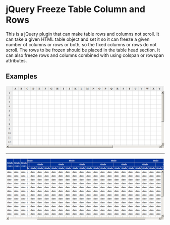 # jQuery Freeze Table Column and Rows

This is a jQuery plugin that can make table rows and columns not scroll.  It can take a given HTML table object and set it so it can freeze a given number of columns or rows or both, so the fixed columns or rows do not scroll.  The rows to be frozen should be placed in the table head section.  It can also freeze rows and columns combined with using colspan or rowspan attributes.

Examples
--------

![](Ejemplo4.png)

--------

![](Ejemplo3.png)
